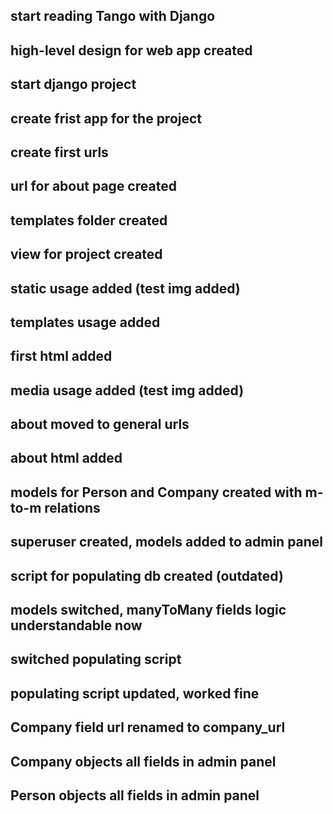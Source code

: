 ## start reading Tango with Django
## high-level design for web app created
## start django project
## create frist app for the project
## create first urls
## url for about page created
## templates folder created
## view for project created
## static usage added (test img added)
## templates usage added
## first html added
## media usage added (test img added)
## about moved to general urls
## about html added
## models for Person and Company created with m-to-m relations
## superuser created, models added to admin panel
## script for populating db created (outdated)
## models switched, manyToMany fields logic understandable now
## switched populating script
## populating script updated, worked fine
## Company field url renamed to company_url
## Company objects all fields in admin panel
## Person objects all fields in admin panel

